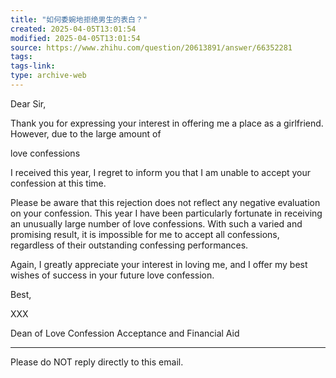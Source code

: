 ```yaml
---
title: "如何委婉地拒绝男生的表白？"
created: 2025-04-05T13:01:54
modified: 2025-04-05T13:01:54
source: https://www.zhihu.com/question/20613891/answer/66352281
tags:
tags-link:
type: archive-web
---
```

Dear Sir,

Thank you for expressing your interest in offering me a place as a girlfriend. However, due to the large amount of

love confessions

I received this year, I regret to inform you that I am unable to accept your confession at this time.

Please be aware that this rejection does not reflect any negative evaluation on your confession. This year I have been particularly fortunate in receiving an unusually large number of love confessions. With such a varied and promising result, it is impossible for me to accept all confessions, regardless of their outstanding confessing performances.

Again, I greatly appreciate your interest in loving me, and I offer my best wishes of success in your future love confession.

Best,

XXX

Dean of Love Confession Acceptance and Financial Aid

_________________________________________

Please do NOT reply directly to this email.